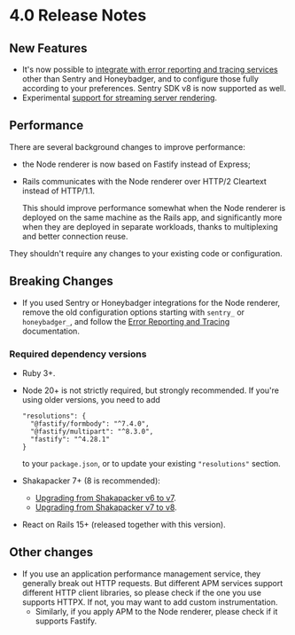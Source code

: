 # 4.0 Release Notes

## New Features

* It's now possible to [integrate with error reporting and tracing services](../node-renderer/error-reporting-and-tracing.md) other than Sentry and Honeybadger, and to configure those fully according to your preferences. Sentry SDK v8 is now supported as well.
* Experimental [support for streaming server rendering](../streaming-server-rendering.md).

## Performance

There are several background changes to improve performance:
* the Node renderer is now based on Fastify instead of Express;
* Rails communicates with the Node renderer over HTTP/2 Cleartext instead of HTTP/1.1.

  This should improve performance somewhat when the Node renderer is deployed on the same machine as the Rails app, and significantly more when they are deployed in separate workloads,
  thanks to multiplexing and better connection reuse.

They shouldn't require any changes to your existing code or configuration.

## Breaking Changes

* If you used Sentry or Honeybadger integrations for the Node renderer, remove the old configuration options starting with `sentry_` or `honeybadger_`, and follow the [Error Reporting and Tracing](../node-renderer/error-reporting-and-tracing.md) documentation.

### Required dependency versions

* Ruby 3+.
* Node 20+ is not strictly required, but strongly recommended. If you're using older versions, you need to add
    ```
    "resolutions": {
      "@fastify/formbody": "^7.4.0",
      "@fastify/multipart": "^8.3.0",
      "fastify": "^4.28.1"
    }
    ```
    to your `package.json`, or to update your existing `"resolutions"` section.

* Shakapacker 7+ (8 is recommended): 
  * [Upgrading from Shakapacker v6 to v7](https://github.com/shakacode/shakapacker/blob/main/docs/v7_upgrade.md). 
  * [Upgrading from Shakapacker v7 to v8](https://github.com/shakacode/shakapacker/blob/main/docs/v8_upgrade.md).
* React on Rails 15+ (released together with this version).

## Other changes

* If you use an application performance management service, they generally break out HTTP requests. But different APM services support different HTTP client libraries, so please check if the one you use supports HTTPX. If not, you may want to add custom instrumentation.
  * Similarly, if you apply APM to the Node renderer, please check if it supports Fastify.

